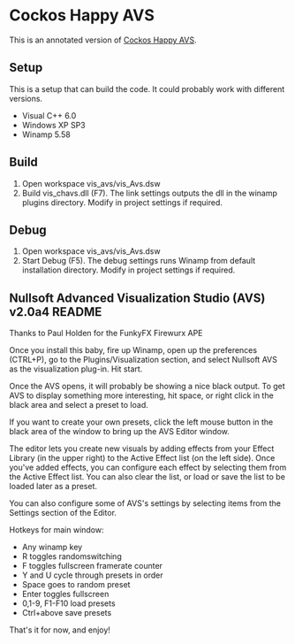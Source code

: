 # Cockos Happy AVS
This is an annotated version of [Cockos Happy AVS](http://visbot.github.io/AVS-Forums/html/t-321482.html).

## Setup
This is a setup that can build the code. It could probably work with different versions.
+ Visual C++ 6.0
+ Windows XP SP3
+ Winamp 5.58

## Build
1. Open workspace vis_avs/vis_Avs.dsw
2. Build vis_chavs.dll (F7). The link settings outputs the dll in the winamp plugins directory. Modify in project settings if required.

## Debug
1. Open workspace vis_avs/vis_Avs.dsw
2. Start Debug (F5). The debug settings runs Winamp from default installation directory. Modify in project settings if required.

## Nullsoft Advanced Visualization Studio (AVS) v2.0a4 README

Thanks to Paul Holden for the FunkyFX Firewurx APE  

Once you install this baby, fire up Winamp, open up the preferences 
(CTRL+P), go to the Plugins/Visualization section, and select 
Nullsoft AVS as the visualization plug-in. Hit start. 

Once the AVS opens, it will probably be showing a nice black output.
To get AVS to display something more interesting, hit space, or right
click in the black area and select a preset to load.

If you want to create your own presets, click the left mouse button in 
the black area of the window to bring up the AVS Editor window.

The editor lets you create new visuals by adding effects from your Effect
Library (in the upper right) to the Active Effect list (on the left side).
Once you've added effects, you can configure each effect by selecting them
from the Active Effect list. You can also clear the list, or load or save
the list to be loaded later as a preset. 

You can also configure some of AVS's settings by selecting items from the 
Settings section of the Editor. 

Hotkeys for main window:
 *  Any winamp key
 *  R toggles randomswitching
 *  F toggles fullscreen framerate counter
 *  Y and U cycle through presets in order
 *  Space goes to random preset
 *  Enter toggles fullscreen
 *  0,1-9, F1-F10 load presets
 *  Ctrl+above save presets

That's it for now, and enjoy!